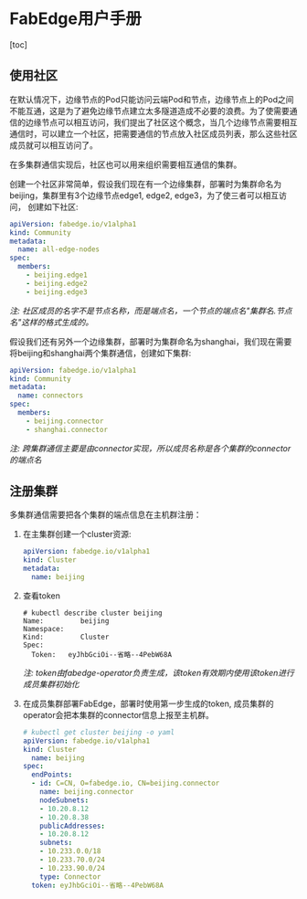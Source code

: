 # FabEdge用户手册

[toc]

## 使用社区

在默认情况下，边缘节点的Pod只能访问云端Pod和节点，边缘节点上的Pod之间不能互通，这是为了避免边缘节点建立太多隧道造成不必要的浪费。为了使需要通信的边缘节点可以相互访问，我们提出了社区这个概念，当几个边缘节点需要相互通信时，可以建立一个社区，把需要通信的节点放入社区成员列表，那么这些社区成员就可以相互访问了。

在多集群通信实现后，社区也可以用来组织需要相互通信的集群。

创建一个社区非常简单，假设我们现在有一个边缘集群，部署时为集群命名为beijing，集群里有3个边缘节点edge1, edge2, edge3，为了使三者可以相互访问，
创建如下社区:

```yaml
apiVersion: fabedge.io/v1alpha1
kind: Community
metadata:
  name: all-edge-nodes
spec:
  members:
    - beijing.edge1
    - beijing.edge2
    - beijing.edge3
```

_注: 社区成员的名字不是节点名称，而是端点名，一个节点的端点名"集群名.节点名"这样的格式生成的。_

假设我们还有另外一个边缘集群，部署时为集群命名为shanghai，我们现在需要将beijing和shanghai两个集群通信，创建如下集群:

```yaml
apiVersion: fabedge.io/v1alpha1
kind: Community
metadata:
  name: connectors
spec:
  members:
    - beijing.connector
    - shanghai.connector
```

*注: 跨集群通信主要是由connector实现，所以成员名称是各个集群的connector的端点名*



## 注册集群

多集群通信需要把各个集群的端点信息在主机群注册：

1. 在主集群创建一个cluster资源:

   ```yaml
   apiVersion: fabedge.io/v1alpha1
   kind: Cluster
   metadata:
     name: beijing
   ```

2. 查看token

   ```shell
   # kubectl describe cluster beijing
   Name:         beijing
   Namespace:    
   Kind:         Cluster
   Spec:
     Token:   eyJhbGciOi--省略--4PebW68A
   
   ```

   *注: token由fabedge-operator负责生成，该token有效期内使用该token进行成员集群初始化*

3. 在成员集群部署FabEdge，部署时使用第一步生成的token, 成员集群的operator会把本集群的connector信息上报至主机群。

   ```yaml
   # kubectl get cluster beijing -o yaml
   apiVersion: fabedge.io/v1alpha1
   kind: Cluster
     name: beijing
   spec:
     endPoints:
     - id: C=CN, O=fabedge.io, CN=beijing.connector
       name: beijing.connector
       nodeSubnets:
       - 10.20.8.12
       - 10.20.8.38
       publicAddresses:
       - 10.20.8.12
       subnets:
       - 10.233.0.0/18
       - 10.233.70.0/24
       - 10.233.90.0/24
       type: Connector
     token: eyJhbGciOi--省略--4PebW68A
   ```


